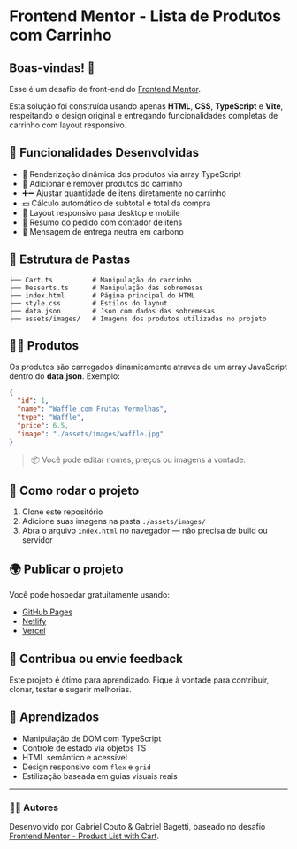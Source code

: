 # Frontend Mentor - Lista de Produtos com Carrinho

## Boas-vindas! 👋

Esse é um desafio de front-end do [Frontend Mentor](https://www.frontendmentor.io).

Esta solução foi construída usando apenas **HTML**, **CSS**, **TypeScript** e **Vite**, respeitando o design original e entregando funcionalidades completas de carrinho com layout responsivo.

## 🔧 Funcionalidades Desenvolvidas

* 🍰 Renderização dinâmica dos produtos via array TypeScript
* 🛒 Adicionar e remover produtos do carrinho
* ➕➖ Ajustar quantidade de itens diretamente no carrinho
* 💵 Cálculo automático de subtotal e total da compra
* 📱 Layout responsivo para desktop e mobile
* 🧾 Resumo do pedido com contador de itens
* 🌿 Mensagem de entrega neutra em carbono

## 📁 Estrutura de Pastas

```
├── Cart.ts          # Manipulação do carrinho
├── Desserts.ts      # Manipulação das sobremesas
├── index.html       # Página principal do HTML
├── style.css        # Estilos do layout
├── data.json        # Json com dados das sobremesas
├── assets/images/   # Imagens dos produtos utilizadas no projeto 
```

## 🧑‍🍳 Produtos

Os produtos são carregados dinamicamente através de um array JavaScript dentro do **data.json**. Exemplo:

```json
{
  "id": 1,
  "name": "Waffle com Frutas Vermelhas",
  "type": "Waffle",
  "price": 6.5,
  "image": "./assets/images/waffle.jpg"
}
```

> 📦 Você pode editar nomes, preços ou imagens à vontade.

## 🚀 Como rodar o projeto

1. Clone este repositório
2. Adicione suas imagens na pasta `./assets/images/`
3. Abra o arquivo `index.html` no navegador — não precisa de build ou servidor

## 🌍 Publicar o projeto

Você pode hospedar gratuitamente usando:

* [GitHub Pages](https://pages.github.com/)
* [Netlify](https://netlify.com/)
* [Vercel](https://vercel.com/)

## 🤝 Contribua ou envie feedback

Este projeto é ótimo para aprendizado. Fique à vontade para contribuir, clonar, testar e sugerir melhorias.

## 🧠 Aprendizados

* Manipulação de DOM com TypeScript
* Controle de estado via objetos TS
* HTML semântico e acessível
* Design responsivo com `flex` e `grid`
* Estilização baseada em guias visuais reais

---

### 👨‍💻 Autores

Desenvolvido por Gabriel Couto & Gabriel Bagetti, baseado no desafio [Frontend Mentor - Product List with Cart](https://www.frontendmentor.io/challenges/product-list-with-cart-5MmqLVAp_d).
